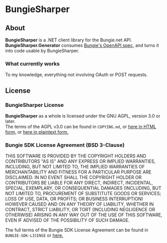 # BungieSharper

## About
**BungieSharper** is a .NET client library for the Bungie.net API.  
**BungieSharper.Generator** consumes [Bungie's OpenAPI spec,](https://github.com/Bungie-net/api) and turns it into code usable by BungieSharper.  

### What currently works
To my knowledge, everything not involving OAuth or POST requests.

## License
### BungieSharper License
**BungieSharper** as a whole is licensed under the GNU AGPL, version 3.0 or later.  
The terms of the AGPL v3.0 can be found in `COPYING.md`, or [here in HTML form,](https://www.gnu.org/licenses/agpl-3.0.en.html) or [here in plaintext form.](https://www.gnu.org/licenses/agpl-3.0.txt)

### Bungie SDK License Agreement (BSD 3-Clause)
THIS SOFTWARE IS PROVIDED BY THE COPYRIGHT HOLDERS AND CONTRIBUTORS "AS IS"
AND ANY EXPRESS OR IMPLIED WARRANTIES, INCLUDING, BUT NOT LIMITED TO, THE
IMPLIED WARRANTIES OF MERCHANTABILITY AND FITNESS FOR A PARTICULAR PURPOSE ARE
DISCLAIMED. IN NO EVENT SHALL THE COPYRIGHT HOLDER OR CONTRIBUTORS BE LIABLE
FOR ANY DIRECT, INDIRECT, INCIDENTAL, SPECIAL, EXEMPLARY, OR CONSEQUENTIAL
DAMAGES (INCLUDING, BUT NOT LIMITED TO, PROCUREMENT OF SUBSTITUTE GOODS OR
SERVICES; LOSS OF USE, DATA, OR PROFITS; OR BUSINESS INTERRUPTION) HOWEVER
CAUSED AND ON ANY THEORY OF LIABILITY, WHETHER IN CONTRACT, STRICT LIABILITY,
OR TORT (INCLUDING NEGLIGENCE OR OTHERWISE) ARISING IN ANY WAY OUT OF THE USE
OF THIS SOFTWARE, EVEN IF ADVISED OF THE POSSIBILITY OF SUCH DAMAGE.

The full terms of the Bungie SDK License Agreement can be found in `BUNGIE-SDK-LICENSE` or [here.](https://github.com/Bungie-net/api/blob/master/LICENSE)
